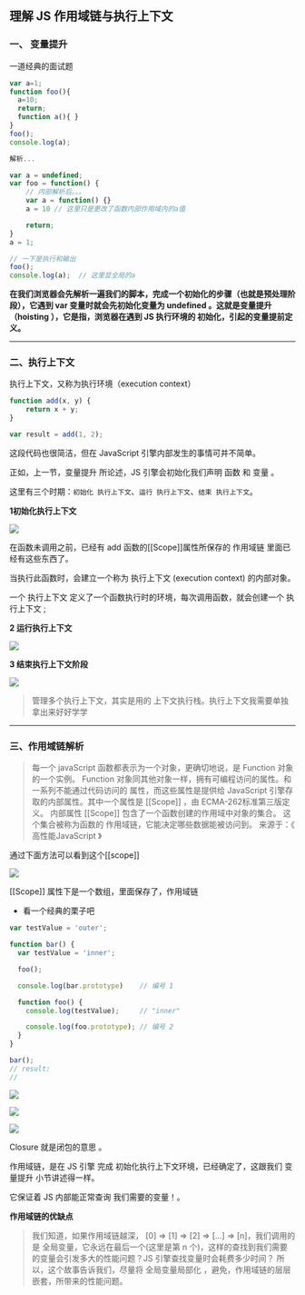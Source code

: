 
## 理解 JS 作用域链与执行上下文

### 一、 变量提升

一道经典的面试题

```js
var a=1;
function foo(){
  a=10;
  return;
  function a(){ }
}
foo();
console.log(a);
```

```js
解析...

var a = undefined;
var foo = function() {
	// 内部解析后。。。
	var a = function() {}
	a = 10 // 这里只是更改了函数内部作用域内的a值

	return;
}
a = 1;

// 一下是执行和输出
foo();
console.log(a);  // 这里显全局的a
```

**在我们浏览器会先解析一遍我们的脚本，完成一个初始化的步骤（也就是预处理阶段），它遇到 var 变量时就会先初始化变量为 undefined 。这就是变量提升（hoisting ），它是指，浏览器在遇到 JS 执行环境的 初始化，引起的变量提前定义。**


---------------------

### 二、执行上下文

执行上下文，又称为执行环境（execution context）

```js
function add(x, y) {
    return x + y;
}

var result = add(1, 2);
```

这段代码也很简洁，但在 JavaScript 引擎内部发生的事情可并不简单。

正如，上一节，变量提升 所论述，JS 引擎会初始化我们声明 函数 和 变量 。

这里有三个时期：`初始化 执行上下文`、`运行 执行上下文`、`结束 执行上下文`。


**1初始化执行上下文**

![](https://user-gold-cdn.xitu.io/2018/4/1/1627ea21a29218f5?imageView2/0/w/1280/h/960/format/webp/ignore-error/1)

在函数未调用之前，已经有 add 函数的[[Scope]]属性所保存的 作用域链 里面已经有这些东西了。

当执行此函数时，会建立一个称为 执行上下文 (execution context) 的内部对象。

一个 执行上下文 定义了一个函数执行时的环境，每次调用函数，就会创建一个 执行上下文 ;

**2 运行执行上下文**

![](https://user-gold-cdn.xitu.io/2018/4/1/1627ea21a29218f5?imageView2/0/w/1280/h/960/format/webp/ignore-error/1)

**3 结束执行上下文阶段**

![](https://user-gold-cdn.xitu.io/2018/4/1/1627ea255d0e29f9?imageView2/0/w/1280/h/960/format/webp/ignore-error/1)


> 管理多个执行上下文，其实是用的 上下文执行栈。执行上下文我需要单独拿出来好好学学

--------------

### 三、作用域链解析

> 每一个 javaScript 函数都表示为一个对象，更确切地说，是 Function 对象的一个实例。
Function 对象同其他对象一样，拥有可编程访问的属性。和一系列不能通过代码访问的 属性，而这些属性是提供给 JavaScript 引擎存取的内部属性。其中一个属性是 [[Scope]] ，由 ECMA-262标准第三版定义。
内部属性 [[Scope]] 包含了一个函数创建的作用域中对象的集合。
这个集合被称为函数的 作用域链，它能决定哪些数据能被访问到。
来源于：《 高性能JavaScript 》

通过下面方法可以看到这个[[scope]]

![](https://user-gold-cdn.xitu.io/2018/3/31/1627b7ed6cf26b10?imageView2/0/w/1280/h/960/format/webp/ignore-error/1)

[[Scope]] 属性下是一个数组，里面保存了，作用域链


* 看一个经典的栗子吧

```js
var testValue = 'outer';

function bar() {
  var testValue = 'inner';

  foo();

  console.log(bar.prototype)	// 编号 1

  function foo() {
    console.log(testValue);		// "inner"

    console.log(foo.prototype);	// 编号 2
  }
}

bar();
// result:
//
```
![](https://i.postimg.cc/6Qhf3Wqf/TT9_BXCUX_W_ECX7_XY52_R.png)

![](https://i.postimg.cc/h4XZCmfF/XU_YSJ38_N3_O51_HCQYXO_X.png)

![](https://i.postimg.cc/Z0kdH20q/NYAE_ZU0_2_Q1_3_V0_O8_CWB4.png)

Closure 就是闭包的意思 。

作用域链，是在 JS 引擎 完成 初始化执行上下文环境，已经确定了，这跟我们 变量提升 小节讲述得一样。

它保证着 JS 内部能正常查询 我们需要的变量！。

**作用域链的优缺点**

> 我们知道，如果作用域链越深， [0] => [1] => [2] => [...] => [n]，我们调用的是 全局变量，它永远在最后一个(这里是第 n 个)，这样的查找到我们需要的变量会引发多大的性能问题？JS 引擎查找变量时会耗费多少时间？
所以，这个故事告诉我们，尽量将 全局变量局部化 ，避免，作用域链的层层嵌套，所带来的性能问题。
